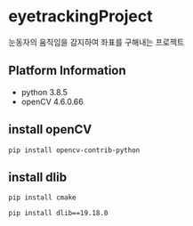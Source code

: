 # eyetrackingProject
눈동자의 움직임을 감지하여 좌표를 구해내는 프로젝트 

##  Platform Information
* python 3.8.5
* openCV 4.6.0.66

## install openCV
```shell
pip install opencv-contrib-python
```
## install dlib
```shell
pip install cmake
```
```shell
pip install dlib==19.18.0
```
